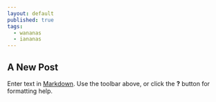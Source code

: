 ```yaml
---
layout: default
published: true
tags:
  - wananas
  - iananas
---
```

## A New Post

Enter text in [Markdown](http://daringfireball.net/projects/markdown/). Use the toolbar above, or click the **?** button for formatting help.
